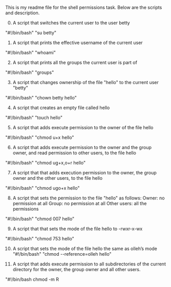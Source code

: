 This is my readme file for the shell permissions task. Below are the scripts and description.

0. A script that switches the current user to the user betty

"#!/bin/bash"
"su betty"

1. A script that prints the effective username of the current user

"#!/bin/bash"
"whoami"

2. A script that prints all the groups the current user is part of

"#!/bin/bash"
"groups"

3. A script that changes ownership of the file "hello" to the current user "betty"

"#!/bin/bash"
"chown betty hello"

4. A script that creates an empty file called hello

"#!/bin/bash"
"touch hello"

5. A script that adds execute permission to the owner of the file hello

"#!/bin/bash"
"chmod u+x hello"

6. A script that adds execute permission to the owner and the group owner, and read permission to other users, to the file hello

"#!/bin/bash"
"chmod ug+x,o+r hello"

7. A script that that adds execution permission to the owner, the group owner and the other users, to the file hello

"#!/bin/bash"
"chmod ugo+x hello"

8. A script that sets the permission to the file "hello" as follows:
Owner: no permission at all
Group: no permission at all
Other users: all the permissions

"#!/bin/bash"
"chmod 007 hello"

9. A script that  that sets the mode of the file hello to -rwxr-x-wx

"#!/bin/bash"
"chmod 753 hello"

10. A script that sets the mode of the file hello the same as olleh’s mode
"#!/bin/bash"
"chmod --reference=olleh hello"

11. A script that adds execute permission to all subdirectories of the current directory for the owner, the group owner and all other users.

"#!/bin/bash
chmod -m R 
